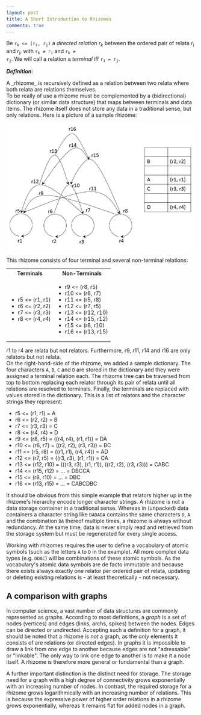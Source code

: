 ```yaml
---
layout: post
title: A Short Introduction to Rhizomes
comments: true
---
```


Be <code>r<sub>k</sub> <= (r<sub>i</sub>, r<sub>j</sub>)</code> a _directed relation_ _r<sub>k</sub>_ between the ordered pair of relata _r<sub>i</sub>_ and _r<sub>j</sub>_, with <code>r<sub>k</sub> &#8800; r<sub>i</sub></code> and <code>r<sub>k</sub> &#8800; r<sub>j</sub></code>. We will call a relation a _terminal_ iff <code>r<sub>i</sub> = r<sub>j</sub></code>.

*__Definition__*:
<div class="message">A _rhizome_ is recursively defined as a relation between two relata where both relata are relations themselves.</div>
To be really of use a rhizome must be complemented by a (bidirectional) dictionary (or similar data structure) that maps between terminals and data items. The rhizome itself does not store any data in a traditional sense, but only relations.  
Here is a picture of a sample rhizome:

![A simple rhizome](/public/img/simplerhizome.jpg "A simple rhizome")

This rhizome consists of four terminal and several non-terminal relations:

<table>
  <tr>
    <th>
      Terminals
    </th>
    <th>
      Non-Terminals
    </th>
  </tr>
  <tr>
    <td>
      <ul>
        <li>r5 <= (r1, r1)</li>
        <li>r6 <= (r2, r2)</li>
        <li>r7 <= (r3, r3)</li>
        <li>r8 <= (r4, r4)</li>
      </ul>
    </td>
    <td>
      <ul>
        <li>r9 <= (r8, r5)</li>
        <li>r10 <= (r6, r7)</li>
        <li>r11 <= (r5, r8)</li>
        <li>r12 <= (r7, r5)</li>
        <li>r13 <= (r12, r10)</li>
        <li>r14 <= (r15, r12)</li>
        <li>r15 <= (r8, r10)</li>
        <li>r16 <= (r13, r15)</li>
       </ul>
    </td>
  </tr>
</table>

r1 to r4 are relata but not relators. Furthermore, r9, r11, r14 and r16 are only relators but not relata.  
On the right-hand-side of the rhizome, we added a sample dictionary. The four characters <code>A</code>, <code>B</code>, <code>C</code> and <code>D</code> are stored in the dictionary and they were assigned a terminal relation each. The rhizome tree can be traversed from top to bottom replacing each relator through its pair of relata until all relations are resolved to terminals. Finally, the terminals are replaced with values stored in the dictionary. This is a list of relators and the character strings they represent:

* r5 <= (r1, r1) = A
* r6 <= (r2, r2) = B
* r7 <= (r3, r3) = C
* r8 <= (r4, r4) = D
* r9 <= (r8, r5) = ((r4, r4), (r1, r1)) = DA
* r10 <= (r6, r7) = ((r2, r2), (r3, r3)) = BC
* r11 <= (r5, r8) = ((r1, r1), (r4, r4)) = AD
* r12 <= (r7, r5) = ((r3, r3), (r1, r1)) = CA
* r13 <= (r12, r10) = (((r3, r3), (r1, r1)), ((r2, r2), (r3, r3))) = CABC
* r14 <= (r15, r12) = ... = DBCCA
* r15 <= (r8, r10) = ... = DBC
* r16 <= (r13, r15) = ... = CABCDBC

It should be obvious from this simple example that relators higher up in the rhizome's hierarchy encode longer character strings. A rhizome is not a data storage container in a traditional sense. Whereas in (unpacked) data containers a character string like <code>DADADA</code> contains the same characters <code>D</code>, <code>A</code> and the combination <code>DA</code> thereof multiple times, a rhizome is always without redundancy. At the same time, data is never simply read and retrieved from the storage system but must be regenerated for every single access.

Working with rhizomes requires the user to define a vocabulary of atomic symbols (such as the letters <code>A</code> to <code>D</code> in the example). All more complex data types (e.g. <code>DDAC</code>) will be combinations of these atomic symbols. As the vocabulary's atomic data symbols are de facto immutable and because there exists always exactly one relator per ordered pair of relata, updating or deleting existing relations is - at least theoretically - not necessary.

## A comparison with graphs

In computer science, a vast number of data structures are commonly represented as graphs. According to most definitions, a _graph_ is a set of nodes (vertices) and edges (links, archs, spikes) between the nodes. Edges can be directed or undirected. Accepting such a definition for a graph, it should be noted that a rhizome is _not_ a graph, as the _only_ elements it consists of are relations (or directed edges). In graphs it is impossible to draw a link from one edge to another because edges are not "adressable" or "linkable". The only way to link one edge to another is to make it a node itself. A rhizome is therefore more general or fundamental than a graph.

A further important distinction is the distinct need for storage. The storage need for a graph with a high degree of connectivity grows exponentially with an increasing number of nodes. In contrast, the required storage for a rhizome grows logarithmically with an increasing number of relations. This is because the expressive power of higher order relations in a rhizome grows exponentially, whereas it remains flat for added nodes in a graph.